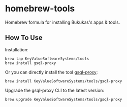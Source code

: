 # homebrew-tools

Homebrew formula for installing Bukukas's apps & tools.

## How To Use

Installation:

```
brew tap KeyValueSoftwareSystems/tools
brew install gsql-proxy
```

Or you can directly install the tool [gsql-proxy](https://github.com/KeyValueSoftwareSystems/gsql-proxy):

```
brew install KeyValueSoftwareSystems/tools/gsql-proxy
```

Upgrade the gsql-proxy CLI to the latest version:

```
brew upgrade KeyValueSoftwareSystems/tools/gsql-proxy
```
